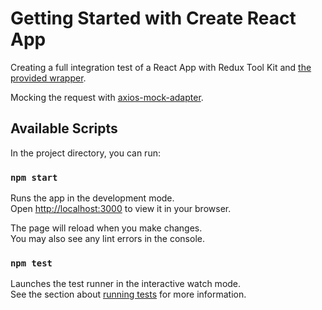 # Getting Started with Create React App

Creating a full integration test of a React App with Redux Tool Kit and [the provided wrapper](https://redux.js.org/usage/writing-tests#setting-up-a-reusable-test-render-function).

Mocking the request with [axios-mock-adapter](https://www.npmjs.com/package/axios-mock-adapter).

## Available Scripts

In the project directory, you can run:

### `npm start`

Runs the app in the development mode.\
Open [http://localhost:3000](http://localhost:3000) to view it in your browser.

The page will reload when you make changes.\
You may also see any lint errors in the console.

### `npm test`

Launches the test runner in the interactive watch mode.\
See the section about [running tests](https://facebook.github.io/create-react-app/docs/running-tests) for more information.

